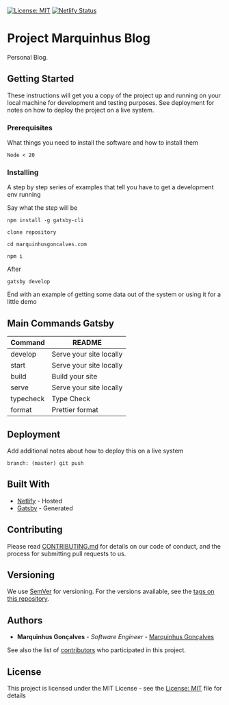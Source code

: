 [![License: MIT](https://img.shields.io/badge/License-MIT-blue.svg)](https://opensource.org/licenses/MIT)
[![Netlify Status](https://api.netlify.com/api/v1/badges/d8e55540-27bc-4252-80de-b2b4d3145a99/deploy-status)](https://app.netlify.com/sites/gatsby-marquinhus/deploys)

# Project Marquinhus Blog

Personal Blog.

## Getting Started

These instructions will get you a copy of the project up and running on your
local machine for development and testing purposes. See deployment for notes on
how to deploy the project on a live system.

### Prerequisites

What things you need to install the software and how to install them

```
Node < 20
```

### Installing

A step by step series of examples that tell you have to get a development env
running

Say what the step will be

```
npm install -g gatsby-cli

clone repository

cd marquinhusgoncalves.com

npm i
```

After

```
gatsby develop
```

End with an example of getting some data out of the system or using it for a
little demo

## Main Commands Gatsby

| Command   | README                  |
| --------- | ----------------------- |
| develop   | Serve your site locally |
| start     | Serve your site locally |
| build     | Build your site         |
| serve     | Serve your site locally |
| typecheck | Type Check              |
| format    | Prettier format         |

## Deployment

Add additional notes about how to deploy this on a live system

```
branch: (master) git push
```

## Built With

- [Netlify](https://www.netlify.com/) - Hosted
- [Gatsby](https://www.gatsbyjs.org/) - Generated

## Contributing

Please read
[CONTRIBUTING.md](https://github.com/marquinhusgoncalves/marquinhusgoncalves.github.io/issues)
for details on our code of conduct, and the process for submitting pull requests
to us.

## Versioning

We use [SemVer](http://semver.org/) for versioning. For the versions available,
see the
[tags on this repository](https://github.com/marquinhusgoncalves/marquinhusgoncalves.github.io/tags).

## Authors

- **Marquinhus Gonçalves** - _Software Engineer_ -
  [Marquinhus Gonçalves](https://github.com/marquinhusgoncalves)

See also the list of
[contributors](https://github.com/marquinhusgoncalves/marquinhusgoncalves.github.io/graphs/contributors)
who participated in this project.

## License

This project is licensed under the MIT License - see the
[License: MIT](https://opensource.org/licenses/MIT) file for details
